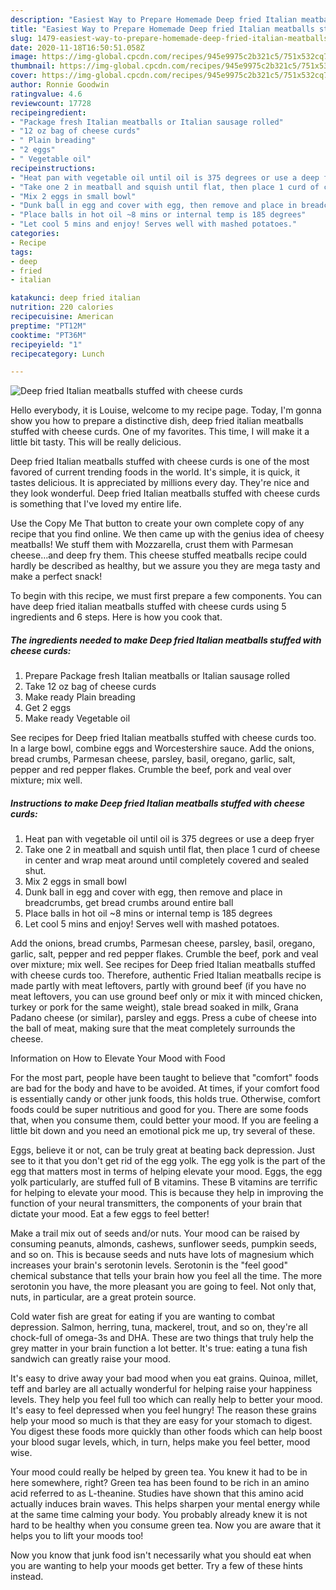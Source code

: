 ```yaml
---
description: "Easiest Way to Prepare Homemade Deep fried Italian meatballs stuffed with cheese curds"
title: "Easiest Way to Prepare Homemade Deep fried Italian meatballs stuffed with cheese curds"
slug: 1479-easiest-way-to-prepare-homemade-deep-fried-italian-meatballs-stuffed-with-cheese-curds
date: 2020-11-18T16:50:51.058Z
image: https://img-global.cpcdn.com/recipes/945e9975c2b321c5/751x532cq70/deep-fried-italian-meatballs-stuffed-with-cheese-curds-recipe-main-photo.jpg
thumbnail: https://img-global.cpcdn.com/recipes/945e9975c2b321c5/751x532cq70/deep-fried-italian-meatballs-stuffed-with-cheese-curds-recipe-main-photo.jpg
cover: https://img-global.cpcdn.com/recipes/945e9975c2b321c5/751x532cq70/deep-fried-italian-meatballs-stuffed-with-cheese-curds-recipe-main-photo.jpg
author: Ronnie Goodwin
ratingvalue: 4.6
reviewcount: 17728
recipeingredient:
- "Package fresh Italian meatballs or Italian sausage rolled"
- "12 oz bag of cheese curds"
- " Plain breading"
- "2 eggs"
- " Vegetable oil"
recipeinstructions:
- "Heat pan with vegetable oil until oil is 375 degrees or use a deep fryer"
- "Take one 2 in meatball and squish until flat, then place 1 curd of cheese in center and wrap meat around until completely covered and sealed shut."
- "Mix 2 eggs in small bowl"
- "Dunk ball in egg and cover with egg, then remove and place in breadcrumbs, get bread crumbs around entire ball"
- "Place balls in hot oil ~8 mins or internal temp is 185 degrees"
- "Let cool 5 mins and enjoy! Serves well with mashed potatoes."
categories:
- Recipe
tags:
- deep
- fried
- italian

katakunci: deep fried italian 
nutrition: 220 calories
recipecuisine: American
preptime: "PT12M"
cooktime: "PT36M"
recipeyield: "1"
recipecategory: Lunch

---
```



![Deep fried Italian meatballs stuffed with cheese curds](https://img-global.cpcdn.com/recipes/945e9975c2b321c5/751x532cq70/deep-fried-italian-meatballs-stuffed-with-cheese-curds-recipe-main-photo.jpg)

Hello everybody, it is Louise, welcome to my recipe page. Today, I'm gonna show you how to prepare a distinctive dish, deep fried italian meatballs stuffed with cheese curds. One of my favorites. This time, I will make it a little bit tasty. This will be really delicious.

Deep fried Italian meatballs stuffed with cheese curds is one of the most favored of current trending foods in the world. It's simple, it is quick, it tastes delicious. It is appreciated by millions every day. They're nice and they look wonderful. Deep fried Italian meatballs stuffed with cheese curds is something that I've loved my entire life.

Use the Copy Me That button to create your own complete copy of any recipe that you find online. We then came up with the genius idea of cheesy meatballs! We stuff them with Mozzarella, crust them with Parmesan cheese…and deep fry them. This cheese stuffed meatballs recipe could hardly be described as healthy, but we assure you they are mega tasty and make a perfect snack!


To begin with this recipe, we must first prepare a few components. You can have deep fried italian meatballs stuffed with cheese curds using 5 ingredients and 6 steps. Here is how you cook that.

<!--inarticleads1-->

##### The ingredients needed to make Deep fried Italian meatballs stuffed with cheese curds:

1. Prepare Package fresh Italian meatballs or Italian sausage rolled
1. Take 12 oz bag of cheese curds
1. Make ready  Plain breading
1. Get 2 eggs
1. Make ready  Vegetable oil


See recipes for Deep fried Italian meatballs stuffed with cheese curds too. In a large bowl, combine eggs and Worcestershire sauce. Add the onions, bread crumbs, Parmesan cheese, parsley, basil, oregano, garlic, salt, pepper and red pepper flakes. Crumble the beef, pork and veal over mixture; mix well. 

<!--inarticleads2-->

##### Instructions to make Deep fried Italian meatballs stuffed with cheese curds:

1. Heat pan with vegetable oil until oil is 375 degrees or use a deep fryer
1. Take one 2 in meatball and squish until flat, then place 1 curd of cheese in center and wrap meat around until completely covered and sealed shut.
1. Mix 2 eggs in small bowl
1. Dunk ball in egg and cover with egg, then remove and place in breadcrumbs, get bread crumbs around entire ball
1. Place balls in hot oil ~8 mins or internal temp is 185 degrees
1. Let cool 5 mins and enjoy! Serves well with mashed potatoes.


Add the onions, bread crumbs, Parmesan cheese, parsley, basil, oregano, garlic, salt, pepper and red pepper flakes. Crumble the beef, pork and veal over mixture; mix well. See recipes for Deep fried Italian meatballs stuffed with cheese curds too. Therefore, authentic Fried Italian meatballs recipe is made partly with meat leftovers, partly with ground beef (if you have no meat leftovers, you can use ground beef only or mix it with minced chicken, turkey or pork for the same weight), stale bread soaked in milk, Grana Padano cheese (or similar), parsley and eggs. Press a cube of cheese into the ball of meat, making sure that the meat completely surrounds the cheese. 

Information on How to Elevate Your Mood with Food


For the most part, people have been taught to believe that "comfort" foods are bad for the body and have to be avoided. At times, if your comfort food is essentially candy or other junk foods, this holds true. Otherwise, comfort foods could be super nutritious and good for you. There are some foods that, when you consume them, could better your mood. If you are feeling a little bit down and you need an emotional pick me up, try several of these.

Eggs, believe it or not, can be truly great at beating back depression. Just see to it that you don't get rid of the egg yolk. The egg yolk is the part of the egg that matters most in terms of helping elevate your mood. Eggs, the egg yolk particularly, are stuffed full of B vitamins. These B vitamins are terrific for helping to elevate your mood. This is because they help in improving the function of your neural transmitters, the components of your brain that dictate your mood. Eat a few eggs to feel better!

Make a trail mix out of seeds and/or nuts. Your mood can be raised by consuming peanuts, almonds, cashews, sunflower seeds, pumpkin seeds, and so on. This is because seeds and nuts have lots of magnesium which increases your brain's serotonin levels. Serotonin is the "feel good" chemical substance that tells your brain how you feel all the time. The more serotonin you have, the more pleasant you are going to feel. Not only that, nuts, in particular, are a great protein source.

Cold water fish are great for eating if you are wanting to combat depression. Salmon, herring, tuna, mackerel, trout, and so on, they're all chock-full of omega-3s and DHA. These are two things that truly help the grey matter in your brain function a lot better. It's true: eating a tuna fish sandwich can greatly raise your mood. 

It's easy to drive away your bad mood when you eat grains. Quinoa, millet, teff and barley are all actually wonderful for helping raise your happiness levels. They help you feel full too which can really help to better your mood. It's easy to feel depressed when you feel hungry! The reason these grains help your mood so much is that they are easy for your stomach to digest. You digest these foods more quickly than other foods which can help boost your blood sugar levels, which, in turn, helps make you feel better, mood wise.

Your mood could really be helped by green tea. You knew it had to be in here somewhere, right? Green tea has been found to be rich in an amino acid referred to as L-theanine. Studies have shown that this amino acid actually induces brain waves. This helps sharpen your mental energy while at the same time calming your body. You probably already knew it is not hard to be healthy when you consume green tea. Now you are aware that it helps you to lift your moods too!

Now you know that junk food isn't necessarily what you should eat when you are wanting to help your moods get better. Try  a few  of  these  hints  instead.

